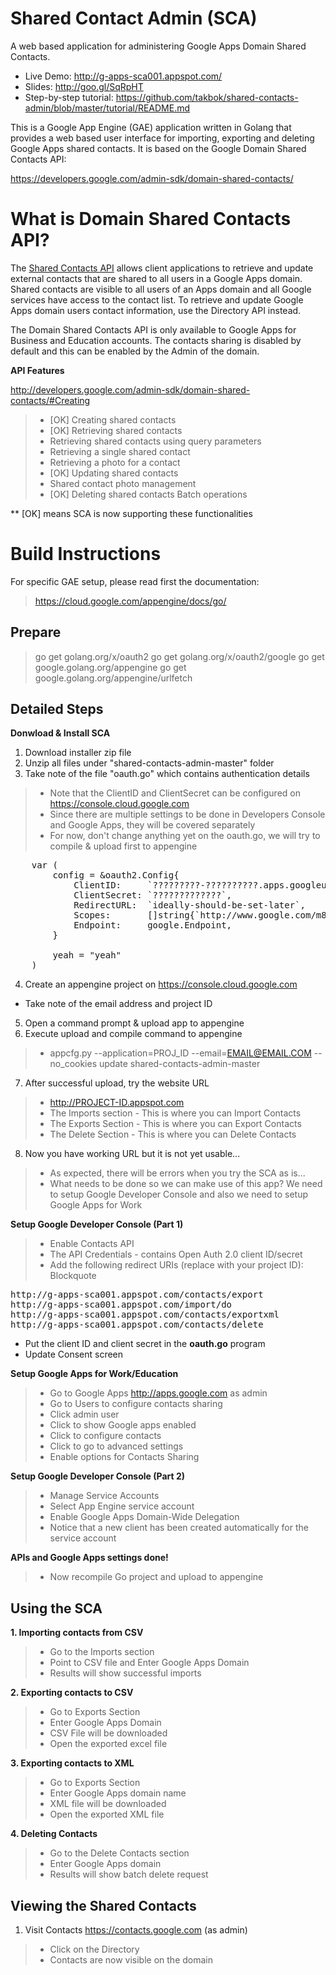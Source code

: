 # Shared Contact Admin (SCA)
A web based application for administering Google Apps Domain Shared Contacts.

* Live Demo: http://g-apps-sca001.appspot.com/
* Slides: http://goo.gl/SqRpHT
* Step-by-step tutorial: https://github.com/takbok/shared-contacts-admin/blob/master/tutorial/README.md

This is a Google App Engine (GAE) application written in Golang that provides a web based user interface for importing, exporting and deleting Google Apps shared contacts. It is based on the Google Domain Shared Contacts API:

https://developers.google.com/admin-sdk/domain-shared-contacts/

What is Domain Shared Contacts API?
===========

The [Shared Contacts API](https://developers.google.com/admin-sdk/domain-shared-contacts/) allows client applications to retrieve and update external contacts that are shared to all users in a Google Apps domain. Shared contacts are visible to all users of an Apps domain and all Google services have access to the contact list. To retrieve and update Google Apps domain users contact information, use the Directory API instead.

The Domain Shared Contacts API is only available to Google Apps for Business and Education accounts. The contacts sharing is disabled by default and this can be enabled by the Admin of the domain.

**API Features**

http://developers.google.com/admin-sdk/domain-shared-contacts/#Creating

> * [OK] Creating shared contacts
> * [OK] Retrieving shared contacts 
> * Retrieving shared contacts using query parameters 
> * Retrieving a single shared contact
> * Retrieving a photo for a contact 
> * [OK] Updating shared contacts
> * Shared contact photo management 
> * [OK] Deleting shared contacts Batch operations

** [OK] means SCA is now supporting these functionalities

Build Instructions
===========

For specific GAE setup, please read first the documentation: 

> https://cloud.google.com/appengine/docs/go/

Prepare
-------
  

>   go get golang.org/x/oauth2
>      go get golang.org/x/oauth2/google
>      go get google.golang.org/appengine
>      go get google.golang.org/appengine/urlfetch

Detailed Steps
---------

**Donwload & Install SCA**

1. Download installer zip file
2. Unzip all files under "shared-contacts-admin-master" folder
3. Take note of the file "oauth.go" which contains authentication details

> * Note that the ClientID and ClientSecret can be configured on https://console.cloud.google.com
> * Since there are multiple settings to be done in Developers Console and Google Apps, they will be covered separately
> * For now, don't change anything yet on the oauth.go, we will try to compile & upload first to appengine

<pre>
    var (
        config = &oauth2.Config{
            ClientID:     `?????????-??????????.apps.googleusercontent.com`,
            ClientSecret: `?????????????`,
            RedirectURL:  `ideally-should-be-set-later`,
            Scopes:       []string{`http://www.google.com/m8/feeds/contacts/`},
            Endpoint:     google.Endpoint,
        }
    
        yeah = "yeah"
    )
</pre>

4. Create an appengine project on https://console.cloud.google.com
* Take note of the email address and project ID
5. Open a command prompt & upload app to appengine
6. Execute upload and compile command to appengine

> * appcfg.py --application=PROJ_ID --email=EMAIL@EMAIL.COM --no_cookies update shared-contacts-admin-master

7. After successful upload, try the website URL

> * http://PROJECT-ID.appspot.com
> * The Imports section - This is where you can Import Contacts
> * The Exports Section - This is where you can Export Contacts
> * The Delete Section - This is where you can Delete Contacts

8. Now you have working URL but it is not yet usable...

> * As expected, there will be errors when you try the SCA as is...
> * What needs to be done so we can make use of this app? We need to setup Google Developer Console and also we need to setup Google Apps
> for Work

**Setup Google Developer Console (Part 1)**

> * Enable Contacts API
> * The API Credentials - contains Open Auth 2.0 client ID/secret
> * Add the following redirect URIs (replace with your project ID):
> Blockquote

<pre>
http://g-apps-sca001.appspot.com/contacts/export
http://g-apps-sca001.appspot.com/import/do
http://g-apps-sca001.appspot.com/contacts/exportxml
http://g-apps-sca001.appspot.com/contacts/delete
</pre>
* Put the client ID and client secret in the **oauth.go** program
* Update Consent screen

**Setup Google Apps for Work/Education**

> * Go to Google Apps http://apps.google.com as admin
> * Go to Users to configure contacts sharing
> * Click admin user
> * Click to show Google apps enabled
> * Click to configure contacts
> * Click to go to advanced settings
> * Enable options for Contacts Sharing

**Setup Google Developer Console (Part 2)**

> * Manage Service Accounts
> * Select App Engine service account
> * Enable Google Apps Domain-Wide Delegation
> * Notice that a new client has been created automatically for the service account

**APIs and Google Apps settings done!**

> * Now recompile Go project and upload to appengine

Using the SCA
---------
**1. Importing contacts from CSV**

> * Go to the Imports section
> * Point to CSV file and Enter Google Apps Domain
> * Results will show successful imports

**2. Exporting contacts to CSV**

> * Go to Exports Section
> * Enter Google Apps Domain
> * CSV File will be downloaded
> * Open the exported excel file

**3. Exporting contacts to XML**

> * Go to Exports Section
> * Enter Google Apps domain name
> * XML file will be downloaded
> * Open the exported XML file

**4. Deleting Contacts**

> * Go to the Delete Contacts section
> * Enter Google Apps domain
> * Results will show batch delete request

Viewing the Shared Contacts
---------
1. Visit Contacts https://contacts.google.com (as admin)

> * Click on the Directory
> * Contacts are now visible on the domain
